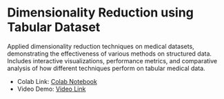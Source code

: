 # Dimensionality Reduction using Tabular Dataset

Applied dimensionality reduction techniques on medical datasets, demonstrating the effectiveness of various methods on structured data. Includes interactive visualizations, performance metrics, and comparative analysis of how different techniques perform on tabular medical data.

- Colab Link: [Colab Notebook](https://colab.research.google.com/github/pruthvik-sheth/CMPE-255-Data-Mining/blob/main/Assignments/Dimensionality-Reduction/tabular/Dimensionality_Reduction_Tabular_Dataset.ipynb)
- Video Demo: [Video Link](https://youtu.be/4Ish10VgDy0?t=338)
